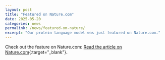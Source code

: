 ```yaml
---
layout: post
title: "Featured on Nature.com"
date: 2025-05-20
categories: news
permalink: /news/featured-on-nature/ 
excerpt: "Our protein language model was just featured on Nature.com."
---
```

Check out the feature on Nature.com: [Read the article on Nature.com](https://www.nature.com/articles/d41586-025-01586-y){:target="_blank"}.

